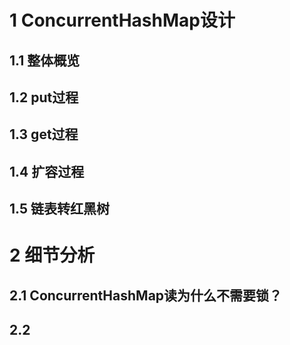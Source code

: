 # 1 ConcurrentHashMap设计

## 1.1 整体概览

## 1.2 put过程

## 1.3 get过程

## 1.4 扩容过程

## 1.5 链表转红黑树

# 2 细节分析

## 2.1 ConcurrentHashMap读为什么不需要锁？



## 2.2 